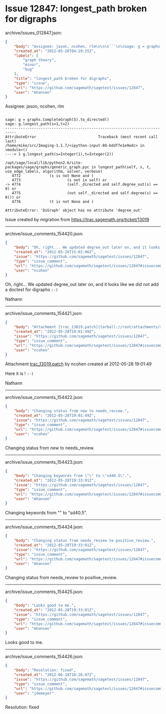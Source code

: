 # Issue 12847: longest_path broken for digraphs

archive/issues_012847.json:
```json
{
    "body": "Assignee: jason, ncohen, rlm\n\n\n```\n\nsage: g = graphs.CompleteGraph(5).to_directed()\nsage: g.longest_path(s=1,t=2)\n---------------------------------------------------------------------------\nAttributeError                            Traceback (most recent call last)\n/home/mike/src/Imaging-1.1.7/<ipython-input-88-bddf7e1e9edc> in <module>()\n----> 1 g.longest_path(s=Integer(1),t=Integer(2))\n\n/opt/sage/local/lib/python2.6/site-packages/sage/graphs/generic_graph.pyc in longest_path(self, s, t, use_edge_labels, algorithm, solver, verbose)\n   4772             (s is not None and (\n   4773                     (s not in self) or\n-> 4774                     (self._directed and self.degree_out(s) == 0) or\n   4775                     (not self._directed and self.degree(s) == 0))) or\n   4776             (t is not None and (\n\nAttributeError: 'DiGraph' object has no attribute 'degree_out'\n```\n\n\nIssue created by migration from https://trac.sagemath.org/ticket/13019\n\n",
    "created_at": "2012-05-26T04:29:25Z",
    "labels": [
        "graph theory",
        "minor",
        "bug"
    ],
    "title": "longest_path broken for digraphs",
    "type": "issue",
    "url": "https://github.com/sagemath/sagetest/issues/12847",
    "user": "mhansen"
}
```
Assignee: jason, ncohen, rlm


```

sage: g = graphs.CompleteGraph(5).to_directed()
sage: g.longest_path(s=1,t=2)
---------------------------------------------------------------------------
AttributeError                            Traceback (most recent call last)
/home/mike/src/Imaging-1.1.7/<ipython-input-88-bddf7e1e9edc> in <module>()
----> 1 g.longest_path(s=Integer(1),t=Integer(2))

/opt/sage/local/lib/python2.6/site-packages/sage/graphs/generic_graph.pyc in longest_path(self, s, t, use_edge_labels, algorithm, solver, verbose)
   4772             (s is not None and (
   4773                     (s not in self) or
-> 4774                     (self._directed and self.degree_out(s) == 0) or
   4775                     (not self._directed and self.degree(s) == 0))) or
   4776             (t is not None and (

AttributeError: 'DiGraph' object has no attribute 'degree_out'
```


Issue created by migration from https://trac.sagemath.org/ticket/13019





---

archive/issue_comments_154420.json:
```json
{
    "body": "Oh, right... We updated degree_out later on, and it looks like we did not add a doctest for digraphs `:-)`\n\nNathann",
    "created_at": "2012-05-26T15:02:06Z",
    "issue": "https://github.com/sagemath/sagetest/issues/12847",
    "type": "issue_comment",
    "url": "https://github.com/sagemath/sagetest/issues/12847#issuecomment-154420",
    "user": "ncohen"
}
```

Oh, right... We updated degree_out later on, and it looks like we did not add a doctest for digraphs `:-)`

Nathann



---

archive/issue_comments_154421.json:
```json
{
    "body": "Attachment [trac_13019.patch](tarball://root/attachments/some-uuid/ticket13019/trac_13019.patch) by ncohen created at 2012-05-28 19:01:49\n\nHere it is ! `:-)`\n\nNathann",
    "created_at": "2012-05-28T19:01:49Z",
    "issue": "https://github.com/sagemath/sagetest/issues/12847",
    "type": "issue_comment",
    "url": "https://github.com/sagemath/sagetest/issues/12847#issuecomment-154421",
    "user": "ncohen"
}
```

Attachment [trac_13019.patch](tarball://root/attachments/some-uuid/ticket13019/trac_13019.patch) by ncohen created at 2012-05-28 19:01:49

Here it is ! `:-)`

Nathann



---

archive/issue_comments_154422.json:
```json
{
    "body": "Changing status from new to needs_review.",
    "created_at": "2012-05-28T19:01:49Z",
    "issue": "https://github.com/sagemath/sagetest/issues/12847",
    "type": "issue_comment",
    "url": "https://github.com/sagemath/sagetest/issues/12847#issuecomment-154422",
    "user": "ncohen"
}
```

Changing status from new to needs_review.



---

archive/issue_comments_154423.json:
```json
{
    "body": "Changing keywords from \"\" to \"sd40.5\".",
    "created_at": "2012-05-28T19:33:01Z",
    "issue": "https://github.com/sagemath/sagetest/issues/12847",
    "type": "issue_comment",
    "url": "https://github.com/sagemath/sagetest/issues/12847#issuecomment-154423",
    "user": "mhansen"
}
```

Changing keywords from "" to "sd40.5".



---

archive/issue_comments_154424.json:
```json
{
    "body": "Changing status from needs_review to positive_review.",
    "created_at": "2012-05-28T19:33:01Z",
    "issue": "https://github.com/sagemath/sagetest/issues/12847",
    "type": "issue_comment",
    "url": "https://github.com/sagemath/sagetest/issues/12847#issuecomment-154424",
    "user": "mhansen"
}
```

Changing status from needs_review to positive_review.



---

archive/issue_comments_154425.json:
```json
{
    "body": "Looks good to me.",
    "created_at": "2012-05-28T19:33:01Z",
    "issue": "https://github.com/sagemath/sagetest/issues/12847",
    "type": "issue_comment",
    "url": "https://github.com/sagemath/sagetest/issues/12847#issuecomment-154425",
    "user": "mhansen"
}
```

Looks good to me.



---

archive/issue_comments_154426.json:
```json
{
    "body": "Resolution: fixed",
    "created_at": "2012-06-18T10:26:07Z",
    "issue": "https://github.com/sagemath/sagetest/issues/12847",
    "type": "issue_comment",
    "url": "https://github.com/sagemath/sagetest/issues/12847#issuecomment-154426",
    "user": "jdemeyer"
}
```

Resolution: fixed
